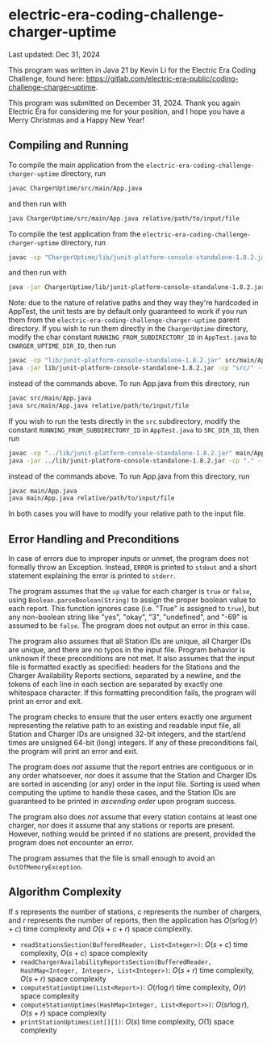 # electric-era-coding-challenge-charger-uptime

Last updated: Dec 31, 2024

This program was written in Java 21 by Kevin Li for the Electric Era Coding Challenge, found here:
https://gitlab.com/electric-era-public/coding-challenge-charger-uptime.

This program was submitted on December 31, 2024. Thank you again Electric Era for considering me for your position, and I hope you have a Merry Christmas and a Happy New Year!

## Compiling and Running

To compile the main application from the `electric-era-coding-challenge-charger-uptime` directory, run

```bash
javac ChargerUptime/src/main/App.java
```

and then run with

```bash
java ChargerUptime/src/main/App.java relative/path/to/input/file
```

To compile the test application from the `electric-era-coding-challenge-charger-uptime` directory, run

```bash
javac -cp "ChargerUptime/lib/junit-platform-console-standalone-1.8.2.jar" ChargerUptime/src/main/App.java ChargerUptime/src/test/AppTest.java
```

and then run with

```bash
java -jar ChargerUptime/lib/junit-platform-console-standalone-1.8.2.jar -cp "ChargerUptime/src/" --select-class test.AppTest
```

Note: due to the nature of relative paths and they way they're hardcoded in AppTest, the unit tests are by default only guaranteed to work if you run them from the `electric-era-coding-challenge-charger-uptime` parent directory. If you wish to run them directly in the `ChargerUptime` directory, modify the char constant `RUNNING_FROM_SUBDIRECTORY_ID` in `AppTest.java` to `CHARGER_UPTIME_DIR_ID`, then run
```bash
javac -cp "lib/junit-platform-console-standalone-1.8.2.jar" src/main/App.java src/test/AppTest.java
java -jar lib/junit-platform-console-standalone-1.8.2.jar -cp "src/" --select-class test.AppTest
```
instead of the commands above. To run App.java from this directory, run
```bash
javac src/main/App.java
java src/main/App.java relative/path/to/input/file
```

If you wish to run the tests directly in the `src` subdirectory, modify the constant `RUNNING_FROM_SUBDIRECTORY_ID` in `AppTest.java` to `SRC_DIR_ID`, then run
```bash
javac -cp "../lib/junit-platform-console-standalone-1.8.2.jar" main/App.java test/AppTest.java
java -jar ../lib/junit-platform-console-standalone-1.8.2.jar -cp "." --select-class test.AppTest
```
instead of the commands above. To run App.java from this directory, run
```bash
javac main/App.java
java main/App.java relative/path/to/input/file
```

In both cases you will have to modify your relative path to the input file.

## Error Handling and Preconditions

In case of errors due to improper inputs or unmet, the program does not formally throw an Exception. Instead, `ERROR` is printed to `stdout` and a short statement explaining the error is printed to `stderr`.

The program assumes that the `up` value for each charger is `true` or `false`, using `Boolean.parseBoolean(String)` to assign the proper boolean value to each report. This function ignores case (i.e. "True" is assigned to `true`), but any non-boolean string like "yes", "okay", "3", "undefined", and "-69" is assumed to be `false`. The program does not output an error in this case.

The program also assumes that all Station IDs are unique, all Charger IDs are unique, and there are no typos in the input file. Program behavior is unknown if these preconditions are not met. It also assumes that the input file is formatted exactly as specified: headers for the Stations and the Charger Availability Reports sections, separated by a newline, and the tokens of each line in each section are separated by exactly one whitespace character. If this formatting precondition fails, the program will print an error and exit.

The program checks to ensure that the user enters exactly one argument representing the relative path to an existing and readable input file, all Station and Charger IDs are unsigned 32-bit integers, and the start/end times are unsigned 64-bit (long) integers. If any of these preconditions fail, the program will print an error and exit.

The program does *not* assume that the report entries are contiguous or in any order whatsoever, nor does it assume that the Station and Charger IDs are sorted in ascending (or any) order in the input file. Sorting is used when computing the uptime to handle these cases, and the Station IDs are guaranteed to be printed in *ascending order* upon program success.

The program also does *not* assume that every station contains at least one charger, nor does it assume that any stations or reports are present. However, nothing would be printed if no stations are present, provided the program does not encounter an error.

The program assumes that the file is small enough to avoid an `OutOfMemoryException`.

## Algorithm Complexity

If $s$ represents the number of stations, $c$ represents the number of chargers, and $r$ represents the number of reports, then the application has $O(sr\log{(r)}+c)$ time complexity and $O(s+c+r)$ space complexity.

* `readStationsSection(BufferedReader, List<Integer>)`: $O(s+c)$ time complexity, $O(s+c)$ space complexity
* `readChargerAvailabilityReportsSection(BufferedReader, HashMap<Integer, Integer>, List<Integer>)`: $O(s+r)$ time complexity, $O(s+r)$ space complexity
* `computeStationUptime(List<Report>)`: $O(r\log{r})$ time complexity, $O(r)$ space complexity
* `computeStationUptimes(HashMap<Integer, List<Report>>)`: $O(sr\log{r})$, $O(s+r)$ space complexity
* `printStationUptimes(int[][])`: $O(s)$ time complexity, $O(1)$ space complexity